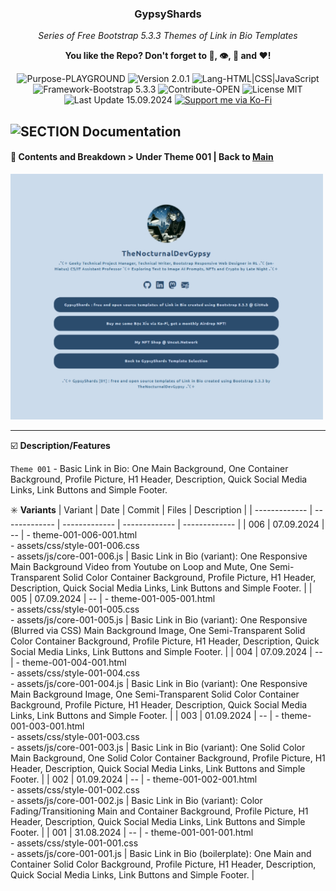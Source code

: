 <!-- <p align="center"><img src="/md_assets/octocat.gif" alt="Logo" width="130" height="130"></p> -->
<h3 align="center">GypsyShards</h3>
<p align="center"><em>Series of Free Bootstrap 5.3.3 Themes of Link in Bio Templates</em></p>
<p align="center"><strong>You like the Repo? Don't forget to 🌟, 👁️, 🔱 and ❤️!</strong></p>
<p align="center">
   <img src="https://img.shields.io/badge/Purpose-PLAYGROUND-%2300416a?logoColor=white&labelColor=%2300416a&color=%2324292e&textColor=white" alt="Purpose-PLAYGROUND">
   <img src="https://img.shields.io/badge/Version-2.0.1-%2300416a?logoColor=white&labelColor=%2300416a&color=%2324292e&textColor=white" alt="Version 2.0.1">
   <img src="https://img.shields.io/badge/Lang-HTML%20|%20CSS%20|%20JavaScript-%2300416a?logoColor=white&labelColor=%2300416a&color=%2324292e&textColor=white" alt="Lang-HTML|CSS|JavaScript">
   <img src="https://img.shields.io/badge/Framework-Bootstrap%205.3.3-%2300416a?logoColor=white&labelColor=%2300416a&color=%2324292e&textColor=white" alt="Framework-Bootstrap 5.3.3">
   <img src="https://img.shields.io/badge/Contribute-OPEN-%2300416a?logoColor=white&labelColor=%2300416a&color=%2324292e&textColor=white" alt="Contribute-OPEN">
   <img src="https://img.shields.io/badge/License-MIT-%2300416a?logoColor=white&labelColor=%2300416a&color=%2324292e&textColor=white" alt="License MIT">
   <img src="https://img.shields.io/badge/Last%20Update-15.09.2024-%2300416a?logoColor=white&labelColor=%2300416a&color=%2324292e&textColor=white" alt="Last Update 15.09.2024">
   <a href="https://ko-fi.com/thenocturnaldevgypsy">
      <img src="https://img.shields.io/badge/Support%20me%20via%20Ko--Fi-%2300416a?logo=ko-fi&logoColor=white&color=%2300416a&textColor=white" alt="Support me via Ko-Fi">
   </a>
</p>

## ![SECTION Documentation](https://img.shields.io/badge/📚-Documentation-%2300416a?logoColor=white&labelColor=%2300416a&color=%2324292e&textColor=white)

#### 📖 Contents and Breakdown > Under Theme 001 | Back to [Main](README.md)

<img src="/md_assets/theme-001.jpg" alt="Theme 001" width="500">

---

☑️ **Description/Features** 

`Theme 001` - Basic Link in Bio: One Main Background, One Container Background, Profile Picture, H1 Header, Description, Quick Social Media Links, Link Buttons and Simple Footer.

✳️ **Variants**
| Variant | Date | Commit | Files | Description |
| ------------- | ------------- | ------------- | ------------- | ------------- |
| 006 | 07.09.2024 | -- | - theme-001-006-001.html<br>- assets/css/style-001-006.css<br>- assets/js/core-001-006.js | Basic Link in Bio (variant): One Responsive Main Background Video from Youtube on Loop and Mute, One Semi-Transparent Solid Color Container Background, Profile Picture, H1 Header, Description, Quick Social Media Links, Link Buttons and Simple Footer. |
| 005 | 07.09.2024 | -- | - theme-001-005-001.html<br>- assets/css/style-001-005.css<br>- assets/js/core-001-005.js | Basic Link in Bio (variant): One Responsive (Blurred via CSS) Main Background Image, One Semi-Transparent Solid Color Container Background, Profile Picture, H1 Header, Description, Quick Social Media Links, Link Buttons and Simple Footer. |
| 004 | 07.09.2024 | -- | - theme-001-004-001.html<br>- assets/css/style-001-004.css<br>- assets/js/core-001-004.js | Basic Link in Bio (variant): One Responsive Main Background Image, One Semi-Transparent Solid Color Container Background, Profile Picture, H1 Header, Description, Quick Social Media Links, Link Buttons and Simple Footer. |
| 003 | 01.09.2024 | -- | - theme-001-003-001.html<br>- assets/css/style-001-003.css<br>- assets/js/core-001-003.js | Basic Link in Bio (variant): One Solid Color Main Background, One Solid Color Container Background, Profile Picture, H1 Header, Description, Quick Social Media Links, Link Buttons and Simple Footer. |
| 002 | 01.09.2024 | -- | - theme-001-002-001.html<br>- assets/css/style-001-002.css<br>- assets/js/core-001-002.js | Basic Link in Bio (variant): Color Fading/Transitioning Main and Container Background, Profile Picture, H1 Header, Description, Quick Social Media Links, Link Buttons and Simple Footer. |
| 001 | 31.08.2024 | -- | - theme-001-001-001.html<br>- assets/css/style-001-001.css<br>- assets/js/core-001-001.js | Basic Link in Bio (boilerplate): One Main and Container Solid Color Background, Profile Picture, H1 Header, Description, Quick Social Media Links, Link Buttons and Simple Footer. |